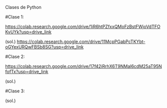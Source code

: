 Clases de Python

#Clase 1:

https://colab.research.google.com/drive/1iR6htPZfxxQMoFzBstFWjoVdTFOKvUYk?usp=drive_link

(sol.)
https://colab.research.google.com/drive/11McpPGabPcTKYbt-oGYexURQwFBSb8SG?usp=drive_link

#Clase 2:

https://colab.research.google.com/drive/17f42iRrhX6T9NMal6cdM25aT95NfofTx?usp=drive_link

(sol.)


#Clase 3:



(sol.)


